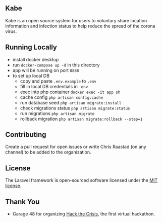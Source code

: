 ## Kabe

Kabe is an open source system for users to voluntary share location information and infection status to help reduce the spread of the corona virus.

## Running Locally
* install docker desktop
* run `docker-compose up -d` in this directory
* app will be running on port `8888`
* to set up local DB
  * copy and paste `.env.example` to `.env`
  * fill in local DB credentials in `.env`
  * exec into php container `docker exec -it app sh`
  * cache config `php artisan config:cache`
  * run database seed `php artisan migrate:install`
  * check migrations status `php artisan migrate:status`
  * run migrations `php artisan migrate`
  * rollback migration `php artisan migrate:rollback --step=1`

## Contributing

Create a pull request for open issues or write Chris Raastad (on any channel) to be added to the organization.

## License

The Laravel framework is open-sourced software licensed under the [MIT license](https://opensource.org/licenses/MIT).

## Thank You
* Garage 48 for organizing [Hack the Crisis](http://www.garage48.org/events/hack-the-crisis), the first virtual hackathon.
